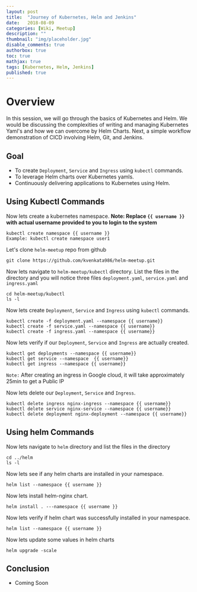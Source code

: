 ```yaml
---
layout: post
title:  "Journey of Kubernetes, Helm and Jenkins"
date:   2018-08-09
categories: [Wiki, Meetup]
description: ""
thumbnail: "img/placeholder.jpg"
disable_comments: true
authorbox: true
toc: true
mathjax: true
tags: [Kubernetes, Helm, Jenkins]
published: true
---
```


# Overview

In this session, we will go through the basics of Kubernetes and Helm. We would be discussing the complexities of writing and managing Kubernetes Yaml's and how we can overcome by Helm Charts. Next, a simple workflow demonstration of  CICD involving Helm, Git, and Jenkins.

## Goal

- To create `Deployment`, `Service` and `Ingress` using `kubectl` commands.
- To leverage Helm charts over Kubernetes yamls.
- Continuously delivering applications to Kubernetes using Helm.

## Using Kubectl Commands

Now lets create a kubernetes namespace.
**Note: Replace `{{ username }}` with actual username provided to you to login to the system**

    kubectl create namespace {{ username }}
    Example: kubectl create namespace user1

Let's clone `helm-meetup` repo from github
	
	git clone https://github.com/kvenkata986/helm-meetup.git

Now lets navigate to `helm-meetup/kubectl` directory. List the files in the directory and you will notice three files `deployment.yaml`, `service.yaml` and `ingress.yaml`
  
    cd helm-meetup/kubectl
    ls -l

Now lets create `Deployment`, `Service` and `Ingress` using `kubectl` commands.

    kubectl create -f deployment.yaml --namespace {{ username}}
    kubectl create -f service.yaml --namespace {{ username}}
    kubectl create -f ingress.yaml --namespace {{ username}}

Now lets verify if our `Deployment`, `Service` and `Ingress` are actually created. 

    kubectl get deployments --namespace {{ username}}
    kubectl get service --namespace  {{ username}}
    kubectl get ingress --namespace {{ username}} 

`Note:` After creating an ingress in Google cloud, it will take approximately 25min to get a Public IP

Now lets delete our `Deployment`, `Service` and `Ingress`. 

    kubectl delete ingress nginx-ingress --namespace {{ username}}
    kubectl delete service nginx-service --namespace {{ username}}
    kubectl delete deployment nginx-deployment --namespace {{ username}}
    
## Using helm Commands    

Now lets navigate to `helm` directory and list the files in the directory

    cd ../helm
    ls -l

Now lets see if any helm charts are installed in your namespace. 
 
    helm list --namespace {{ username }}

Now lets install helm-nginx chart. 
    
    helm install . ---namespace {{ username }}

Now lets verify if helm chart was successfully installed in your namespace. 

    helm list --namespace {{ username }}

Now lets update some values in helm charts

    helm upgrade -scale
 
## Conclusion

- Coming Soon




